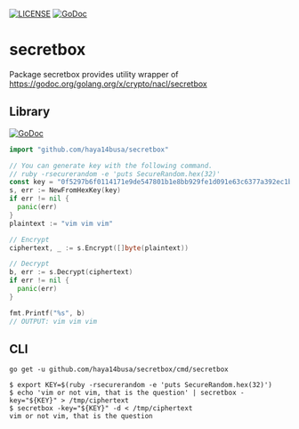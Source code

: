 [![LICENSE](https://img.shields.io/badge/license-MIT-blue.svg)](LICENSE)
[![GoDoc](https://godoc.org/github.com/haya14busa/secretbox?status.svg)](https://godoc.org/github.com/haya14busa/secretbox)

# secretbox

Package secretbox provides utility wrapper of https://godoc.org/golang.org/x/crypto/nacl/secretbox

## Library

[![GoDoc](https://godoc.org/github.com/haya14busa/secretbox?status.svg)](https://godoc.org/github.com/haya14busa/secretbox)


```go
import "github.com/haya14busa/secretbox"
```

```go
// You can generate key with the following command.
// ruby -rsecurerandom -e 'puts SecureRandom.hex(32)'
const key = "0f5297b6f0114171e9de547801b1e8bb929fe1d091e63c6377a392ec1baa3d0b"
s, err := NewFromHexKey(key)
if err != nil {
  panic(err)
}
plaintext := "vim vim vim"

// Encrypt
ciphertext, _ := s.Encrypt([]byte(plaintext))

// Decrypt
b, err := s.Decrypt(ciphertext)
if err != nil {
  panic(err)
}

fmt.Printf("%s", b)
// OUTPUT: vim vim vim
```

## CLI

```
go get -u github.com/haya14busa/secretbox/cmd/secretbox
```

```
$ export KEY=$(ruby -rsecurerandom -e 'puts SecureRandom.hex(32)')
$ echo 'vim or not vim, that is the question' | secretbox -key="${KEY}" > /tmp/ciphertext
$ secretbox -key="${KEY}" -d < /tmp/ciphertext
vim or not vim, that is the question
```
